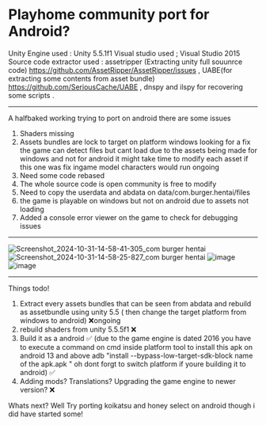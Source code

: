 # Playhome community port for Android?

 Unity Engine used : Unity 5.5.1f1
 Visual studio used ; Visual Studio 2015
Source code extractor used :
assetripper (Extracting unity full souunrce code) https://github.com/AssetRipper/AssetRipper/issues , 
UABE(for extracting some contents from asset bundle) https://github.com/SeriousCache/UABE , 
dnspy and ilspy for recovering some scripts .

-------------------------------------------------------------------------------------------------------
 A halfbaked working trying to port on android there are some issues
 1. Shaders missing 
 2. Assets bundles are lock to target on platform windows looking for a fix the game can detect files but cant load due to the assets being made for windows and not for android it might take time to modify each asset if this one was fix ingame model characters would run ongoing
 3.  Need some code rebased
 4.  The whole source code is open community is free to modify
5. Need to copy the userdata and abdata on data/com.burger.hentai/files
6. the game is playable on windows but not on android due to assets not loading
7.  Added a console error viewer on the game to check for debugging issues
---------------------------------------------------------------------------------------------------------
![Screenshot_2024-10-31-14-58-41-305_com burger hentai](https://github.com/user-attachments/assets/50243274-3695-4fa0-bb45-6068c7f0856b)
![Screenshot_2024-10-31-14-58-25-827_com burger hentai](https://github.com/user-attachments/assets/99a76f08-0bbd-4369-a511-47e41b5396cd)
![image](https://github.com/user-attachments/assets/f60548a6-4a65-4c05-bc13-8b63eb49e23e)
![image](https://github.com/user-attachments/assets/ec9fa3c2-b5a9-4056-95f1-12c359786784)

------------------------------------------------------------------------------------------------------
Things todo!

1. Extract every assets bundles that can be seen from abdata and rebuild as assetbundle using unity 5.5 ( then change the target platform from windows to android) ❌ongoing
2.  rebuild shaders from unity 5.5.5f1 ❌
3.  Build it as a android ✅ (due to the game engine is dated 2016 you have to execute a command on cmd inside platform tool to install this apk on android 13 and above adb "install --bypass-low-target-sdk-block name of the apk.apk " oh dont forgt to switch platform if youre building it to android) ✅
4.  Adding mods? Translations? Upgrading the game engine to newer version? ❌

Whats next?
Well Try porting koikatsu and honey select on android though i did have started some!
